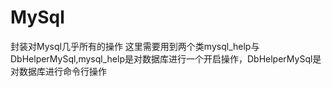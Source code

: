 # MySql
封装对Mysql几乎所有的操作
这里需要用到两个类mysql_help与DbHelperMySql,mysql_help是对数据库进行一个开启操作，DbHelperMySql是对数据库进行命令行操作
